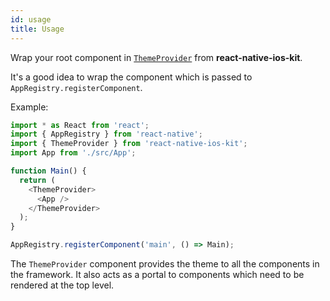 ```yaml
---
id: usage
title: Usage
---
```


Wrap your root component in [`ThemeProvider`](customization.html#main-theme-for-application) from **react-native-ios-kit**.

It's a good idea to wrap the component which is passed to `AppRegistry.registerComponent`.

Example:

```javascript
import * as React from 'react';
import { AppRegistry } from 'react-native';
import { ThemeProvider } from 'react-native-ios-kit';
import App from './src/App';

function Main() {
  return (
    <ThemeProvider>
      <App />
    </ThemeProvider>
  );
}

AppRegistry.registerComponent('main', () => Main);
```

The `ThemeProvider` component provides the theme to all the components in the framework. It also acts as a portal to components which need to be rendered at the top level.




